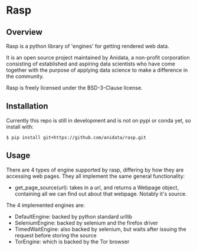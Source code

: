 Rasp
====

Overview
--------

Rasp is a python library of 'engines' for getting rendered web data.
 
It is an open source project maintained by Anidata, a non-profit 
corporation consisting of established and aspiring data scientists who 
have come together with the purpose of applying data science to make a 
difference in the community.

Rasp is freely licensed under the BSD-3-Clause license.

Installation
------------

Currently this repo is still in development and is not on pypi or conda
yet, so install with:

    $ pip install git+https://github.com/anidata/rasp.git

Usage
-----

There are 4 types of engine supported by rasp, differing by how they are
accessing web pages. They all implement the same general functionality:
 
 * get_page_source(url): takes in a url, and returns a Webpage object, 
 containing all we can find out about that webpage.  Notably it's source.
 
The 4 implemented engines are:

 * DefaultEngine: backed by python standard urllib
 * SeleniumEngine: backed by selenium and the firefox driver
 * TimedWaitEngine: also backed by selenium, but waits after issuing the
  request before storing the source
 * TorEngine: which is backed by the Tor browser

